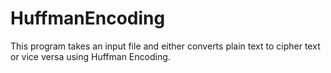 # HuffmanEncoding
This program takes an input file and either converts plain text to cipher text or vice versa using Huffman Encoding.
